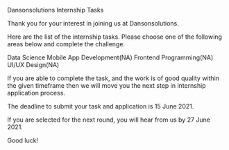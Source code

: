 Dansonsolutions Internship Tasks

Thank you for your interest in joining us at Dansonsolutions.

Here are the list of the internship tasks. Please choose one of the following areas below and complete the challenge.

Data Science
Mobile App Development(NA)
Frontend Programming(NA)
UI/UX Design(NA)

If you are able to complete the task, and the work is of good quality within the given timeframe then we will move you the next step in internship application process.

The deadline to submit your task and application is 15 June 2021.

If you are selected for the next round, you will hear from us by 27 June 2021.

Good luck!
